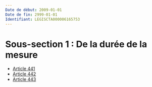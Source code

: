 ```yaml
---
Date de début: 2009-01-01
Date de fin: 2999-01-01
Identifiant: LEGISCTA000006165753
---
```


<h1>Sous-section 1 : De la durée de la mesure</h1>

- [Article 441](article_441.md)
- [Article 442](article_442.md)
- [Article 443](article_443.md)
